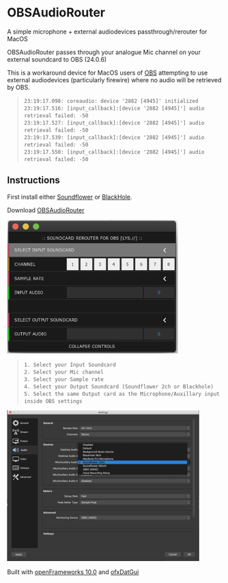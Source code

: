 # OBSAudioRouter
A simple microphone + external audiodevices passthrough/rerouter for MacOS 

OBSAudioRouter passes through your analogue Mic channel on your external soundcard to OBS (24.0.6)

This is a workaround device for MacOS users of [OBS](https://github.com/obsproject/obs-studio) attempting to use external audiodevices (particularly firewire) where no audio will be retrieved by OBS.

> `23:19:17.098: coreaudio: device '2882 [4945]' initialized` <br>
> `23:19:17.516: [input_callback]:[device '2882 [4945]'] audio retrieval failed: -50` <br>
> `23:19:17.527: [input_callback]:[device '2882 [4945]'] audio retrieval failed: -50` <br>
> `23:19:17.539: [input_callback]:[device '2882 [4945]'] audio retrieval failed: -50` <br>
> `23:19:17.550: [input_callback]:[device '2882 [4945]'] audio retrieval failed: -50` <br>

## Instructions

First install either [Soundflower](https://github.com/mattingalls/Soundflower/releases/tag/2.0b2)
or [BlackHole](https://github.com/ExistentialAudio/BlackHole).

Download [OBSAudioRouter](https://github.com/lysdexic-audio/OBSAudioRouter/releases)

<img src="https://github.com/lysdexic-audio/OBSAudioRouter/blob/master/OBSAudioRouter.png" width="400">

> `1. Select your Input Soundcard` <br>
> `2. Select your Mic channel` <br>
> `3. Select your Sample rate` <br>
> `4. Select your Output Soundcard (Soundflower 2ch or Blackhole)` <br>
> `5. Select the same Output card as the Microphone/Auxillary input inside OBS settings` <br>

<img src="https://github.com/lysdexic-audio/OBSAudioRouter/blob/master/OBSSettings.png" width="450">

Built with [openFrameworks 10.0](http://www.openframeworks.cc) and [ofxDatGui](https://github.com/braitsch/ofxDatGui)

